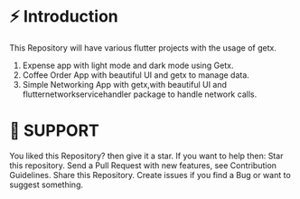 
# ⚡️ Introduction
This Repository will have various flutter projects with the usage of getx.
1) Expense app with light mode and dark mode using Getx.
2) Coffee Order App with beautiful UI and getx to manage data.
3) Simple Networking App with getx,with beautiful UI and flutternetworkservicehandler package to handle network calls.

# 🚀 SUPPORT
You liked this Repository? then give it a star. If you want to help then:
Star this repository.
Send a Pull Request with new features, see Contribution Guidelines.
Share this Repository.
Create issues if you find a Bug or want to suggest something.

